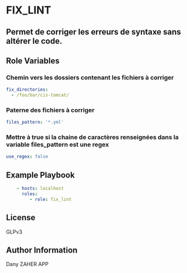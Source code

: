 FIX_LINT
=========

## Permet de corriger les erreurs de syntaxe sans altérer le code.

Role Variables
--------------

### Chemin vers les dossiers contenant les fichiers à corriger
```yaml
fix_directories:
  - /foo/bar/cis-tomcat/
```

### Paterne des fichiers à corriger
```yaml
files_pattern: '*.yml'
```

### Mettre à true si la chaine de caractères renseignées dans la variable files_pattern est une regex
```yaml
use_regex: false
```

Example Playbook
----------------

```yaml
    - hosts: localhost
      roles:
         - role: fix_lint
``` 

License
-------

GLPv3

Author Information
------------------

Dany ZAHER APP

